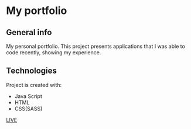 # My portfolio

## General info
My personal portfolio. This project presents applications that I was able to code recently, showing my experience.

## Technologies

Project is created with:
* Java Script
* HTML
* CSS(SASS)

[LIVE](https://#)
